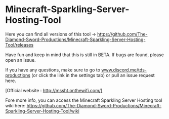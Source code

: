 # Minecraft-Sparkling-Server-Hosting-Tool
Here you can find all versions of this tool -> https://github.com/The-Diamond-Sword-Productions/Minecraft-Sparkling-Server-Hosting-Tool/releases

Have fun and keep in mind that this is still in BETA. If bugs are found, please open an issue. 

If you have any questions, make sure to go to www.discord.me/tds-productions (or click the link in the settings tab) or pull an issue request here.

[Official website : http://mssht.onthewifi.com/]

Fore more info, you can access the Minecraft Sparkling Server Hosting tool wiki here: https://github.com/The-Diamond-Sword-Productions/Minecraft-Sparkling-Server-Hosting-Tool/wiki
